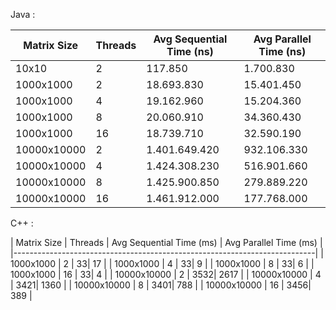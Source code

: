 Java : 

| Matrix Size | Threads | Avg Sequential Time (ns) | Avg Parallel Time (ns) |
|-------------|---------|--------------------------|------------------------|
| 10x10       | 2       | 117.850                   | 1.700.830                |
| 1000x1000   | 2       | 18.693.830                 | 15.401.450               |
| 1000x1000   | 4       | 19.162.960                 | 15.204.360               |
| 1000x1000   | 8       | 20.060.910                 | 34.360.430               |
| 1000x1000   | 16      | 18.739.710                 | 32.590.190               |
| 10000x10000 | 2       | 1.401.649.420               | 932.106.330              |
| 10000x10000 | 4       | 1.424.308.230               | 516.901.660              |
| 10000x10000 | 8       | 1.425.900.850               | 279.889.220              |
| 10000x10000 | 16      | 1.461.912.000               | 177.768.000              |

C++ : 

| Matrix Size | Threads | Avg Sequential Time (ms) | Avg Parallel Time (ms) |
|---------------------------------------------------------------------------|
| 1000x1000 | 2 | 33| 17                                                    |
| 1000x1000 | 4 | 33| 9                                                     |
| 1000x1000 | 8 | 33| 6                                                     |
| 1000x1000 | 16 | 33| 4                                                    |
| 10000x10000 | 2 | 3532| 2617                                              |
| 10000x10000 | 4 | 3421| 1360                                              |
| 10000x10000 | 8 | 3401| 788                                               |
| 10000x10000 | 16 | 3456| 389                                              |





